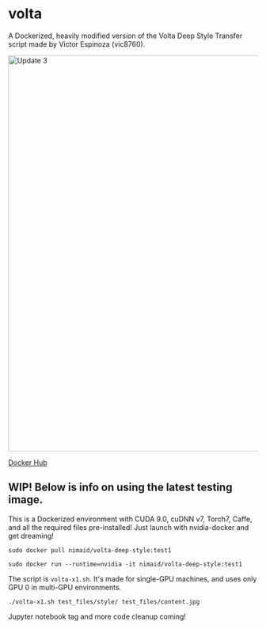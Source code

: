 # volta
A Dockerized, heavily modified version of the Volta Deep Style Transfer script made by Victor Espinoza (vic8760).

<img src="https://raw.githubusercontent.com/nimaid/volta/master/test1.png" alt="Update 3" width="800px" />

[Docker Hub](https://cloud.docker.com/repository/docker/nimaid/volta-deep-style/general)

## WIP! Below is info on using the latest testing image.

This is a Dockerized environment with CUDA 9.0, cuDNN v7, Torch7, Caffe, and all the required files pre-installed! Just launch with nvidia-docker and get dreaming!

`sudo docker pull nimaid/volta-deep-style:test1`

`sudo docker run --runtime=nvidia -it nimaid/volta-deep-style:test1`

The script is `volta-x1.sh`. It's made for single-GPU machines, and uses only GPU 0 in multi-GPU environments.

`./volta-x1.sh test_files/style/ test_files/content.jpg`

Jupyter notebook tag and more code cleanup coming!
